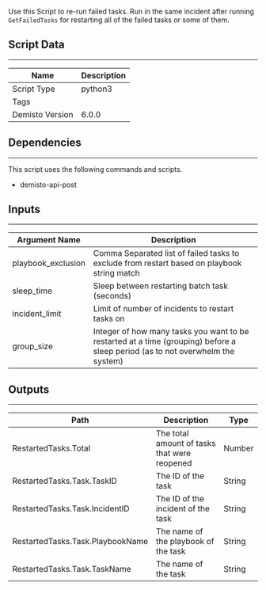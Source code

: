 Use this Script to re-run failed tasks. Run in the same incident after running `GetFailedTasks` for restarting all of the failed tasks or some of them.

## Script Data
---

| **Name** | **Description** |
| --- | --- |
| Script Type | python3 |
| Tags |  |
| Demisto Version | 6.0.0 |

## Dependencies
---
This script uses the following commands and scripts.
* demisto-api-post

## Inputs
---

| **Argument Name** | **Description** |
| --- | --- |
| playbook_exclusion | Comma Separated list of failed tasks to exclude from restart based on playbook string match |
| sleep_time | Sleep between restarting batch task \(seconds\) |
| incident_limit | Limit of number of incidents to restart tasks on |
| group_size | Integer of how many tasks you want to be restarted at a time \(grouping\) before a sleep period \(as to not overwhelm the system\) |

## Outputs
---

| **Path** | **Description** | **Type** |
| --- | --- | --- |
| RestartedTasks.Total | The total amount of tasks that were reopened | Number |
| RestartedTasks.Task.TaskID | The ID of the task | String |
| RestartedTasks.Task.IncidentID | The ID of the incident of the task | String |
| RestartedTasks.Task.PlaybookName | The name of the playbook of the task | String |
| RestartedTasks.Task.TaskName | The name of the task | String |
